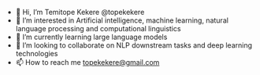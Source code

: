 - 👋 Hi, I’m Temitope Kekere @topekekere
- 👀 I’m interested in Artificial intelligence, machine learning, natural language processing and computational linguistics
- 🌱 I’m currently learning large language models
- 💞️ I’m looking to collaborate on NLP downstream tasks and deep learning technologies 
- 📫 How to reach me topekekere@gmail.com

<!---
topekekere/topekekere is a ✨ special ✨ repository because its `README.md` (this file) appears on your GitHub profile.
You can click the Preview link to take a look at your changes.
--->
